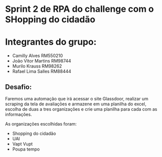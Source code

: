 # Sprint 2 de RPA do challenge com o SHopping do cidadão

# Integrantes do grupo: #
* Camilly Alves         RM550210
* João Vitor Martins    RM98744
* Murilo Krauss         RM98262
* Rafael Lima Salles    RM88444


## Desafio: ##
Faremos uma automação que irá acessar o site Glassdoor, realizar um scraping da tela de avaliações e armazene em uma planilha do excel, escolha de duas a tres organizações e crie uma planilha para cada com as informações.

As organizações escolhidas foram:
* Shopping do cidadão
* UAI
* Vapt Vupt
* Poupa tempo
